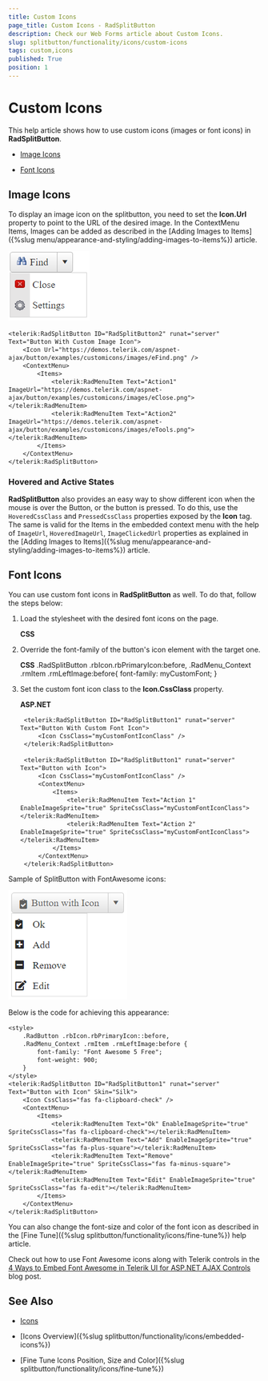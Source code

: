 ```yaml
---
title: Custom Icons
page_title: Custom Icons - RadSplitButton
description: Check our Web Forms article about Custom Icons.
slug: splitbutton/functionality/icons/custom-icons
tags: custom,icons
published: True
position: 1
---
```


# Custom Icons

This help article shows how to use custom icons (images or font icons) in **RadSplitButton**.

* [Image Icons](#image-icons)

* [Font Icons](#font-icons)

## Image Icons

To display an image icon on the splitbutton, you need to set the **Icon.Url** property to point to the URL of the desired image. In the ContextMenu Items, Images can be added as described in the [Adding Images to Items]({%slug menu/appearance-and-styling/adding-images-to-items%}) article.

![Image Icons](images/custom-icons-images.png)

````ASPX
<telerik:RadSplitButton ID="RadSplitButton2" runat="server" Text="Button With Custom Image Icon">
    <Icon Url="https://demos.telerik.com/aspnet-ajax/button/examples/customicons/images/eFind.png" />
    <ContextMenu>
        <Items>
            <telerik:RadMenuItem Text="Action1" ImageUrl="https://demos.telerik.com/aspnet-ajax/button/examples/customicons/images/eClose.png"></telerik:RadMenuItem>
            <telerik:RadMenuItem Text="Action2" ImageUrl="https://demos.telerik.com/aspnet-ajax/button/examples/customicons/images/eTools.png"></telerik:RadMenuItem>
        </Items>
    </ContextMenu>
</telerik:RadSplitButton>
````

### Hovered and Active States

**RadSplitButton** also provides an easy way to show different icon when the mouse is over the Button, or the button is pressed. To do this, use the `HoveredCssClass` and `PressedCssClass` properties exposed by the **Icon** tag. The same is valid for the Items in the embedded context menu with the help of `ImageUrl`, `HoveredImageUrl`, `ImageClickedUrl` properties as explained in the [Adding Images to Items]({%slug menu/appearance-and-styling/adding-images-to-items%}) article.

## Font Icons

You can use custom font icons in **RadSplitButton** as well. To do that, follow the steps below:

1. Load the stylesheet with the desired font icons on the page.

	**CSS**
		<link rel="stylesheet" href="myCustomFontStyleSheet.css" />

1. Override the font-family of the button's icon element with the target one.

	**CSS**
		.RadSplitButton .rbIcon.rbPrimaryIcon:before,
		.RadMenu_Context .rmItem .rmLeftImage:before{
			font-family: myCustomFont;
		}

1. Set the custom font icon class to the **Icon.CssClass** property.

	**ASP.NET**

		<telerik:RadSplitButton ID="RadSplitButton1" runat="server" Text="Button With Custom Font Icon">
			<Icon CssClass="myCustomFontIconClass" />
		</telerik:RadSplitButton>

		<telerik:RadSplitButton ID="RadSplitButton1" runat="server" Text="Button with Icon">
			<Icon CssClass="myCustomFontIconClass" />
			<ContextMenu>
				<Items>
					<telerik:RadMenuItem Text="Action 1" EnableImageSprite="true" SpriteCssClass="myCustomFontIconClass"></telerik:RadMenuItem>
					<telerik:RadMenuItem Text="Action 2" EnableImageSprite="true" SpriteCssClass="myCustomFontIconClass"></telerik:RadMenuItem>
				</Items>
			</ContextMenu>
		</telerik:RadSplitButton>

Sample of SplitButton with FontAwesome icons:

![SplitButton with FontAwesome icons](images/font-awesome.png)

Below is the code for achieving this appearance:

````ASPX
<style>
    .RadButton .rbIcon.rbPrimaryIcon::before,
    .RadMenu_Context .rmItem .rmLeftImage:before {
        font-family: "Font Awesome 5 Free";
        font-weight: 900;
    }
</style>
<telerik:RadSplitButton ID="RadSplitButton1" runat="server" Text="Button with Icon" Skin="Silk">
    <Icon CssClass="fas fa-clipboard-check" />
    <ContextMenu>
        <Items>
            <telerik:RadMenuItem Text="Ok" EnableImageSprite="true" SpriteCssClass="fas fa-clipboard-check"></telerik:RadMenuItem>
            <telerik:RadMenuItem Text="Add" EnableImageSprite="true" SpriteCssClass="fas fa-plus-square"></telerik:RadMenuItem>
            <telerik:RadMenuItem Text="Remove" EnableImageSprite="true" SpriteCssClass="fas fa-minus-square"></telerik:RadMenuItem>
            <telerik:RadMenuItem Text="Edit" EnableImageSprite="true" SpriteCssClass="fas fa-edit"></telerik:RadMenuItem>
        </Items>
    </ContextMenu>
</telerik:RadSplitButton>
````

You can also change the font-size and color of the font icon as described in the [Fine Tune]({%slug splitbutton/functionality/icons/fine-tune%}) help article.

Check out how to use Font Awesome icons along with Telerik controls in the [4 Ways to Embed Font Awesome in Telerik UI for ASP.NET AJAX Controls](https://www.telerik.com/blogs/4-ways-embed-font-awesome-telerik-ui-for-asp-dotnet-ajax) blog post.

## See Also

 * [Icons](https://demos.telerik.com/aspnet-ajax/splitbutton/functionality/icons/defaultcs.aspx)
 
 * [Icons Overview]({%slug splitbutton/functionality/icons/embedded-icons%})
 
 * [Fine Tune Icons Position, Size and Color]({%slug splitbutton/functionality/icons/fine-tune%})
 
 
